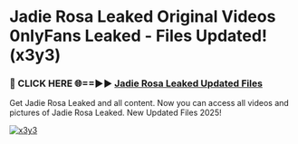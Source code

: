 # Jadie Rosa Leaked Original Videos 0nlyFans Leaked - Files Updated! (x3y3)

<h3>🔴 CLICK HERE 🌐==►► <a href="https://tinyurl.com/2jnfzry5" rel="nofollow">Jadie Rosa Leaked Updated Files</a></h3>

Get Jadie Rosa Leaked and all content. Now you can access all videos and pictures of Jadie Rosa Leaked. New Updated Files 2025!

[![x3y3](https://i.imgur.com/GyGTBgg.gif)](https://tinyurl.com/2jnfzry5)
